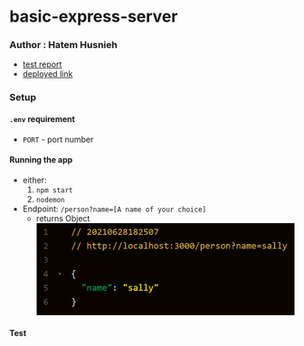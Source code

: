 # basic-express-server  

### Author : Hatem Husnieh  

- [test report]()
- [deployed link]()

### Setup  
#### `.env` requirement
  - `PORT` - port number  

#### Running the app  
- either:
  1. `npm start`
  1. `nodemon`
- Endpoint: `/person?name=[A name of your choice]`
  - returns Object
    ![Object](./src/result.png)  
#### Test 